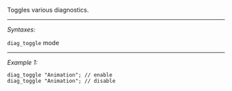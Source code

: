 Toggles various diagnostics.


---
*Syntaxes:*

`diag_toggle` mode

---
*Example 1:*

```sqf
diag_toggle "Animation"; // enable
diag_toggle "Animation"; // disable
```